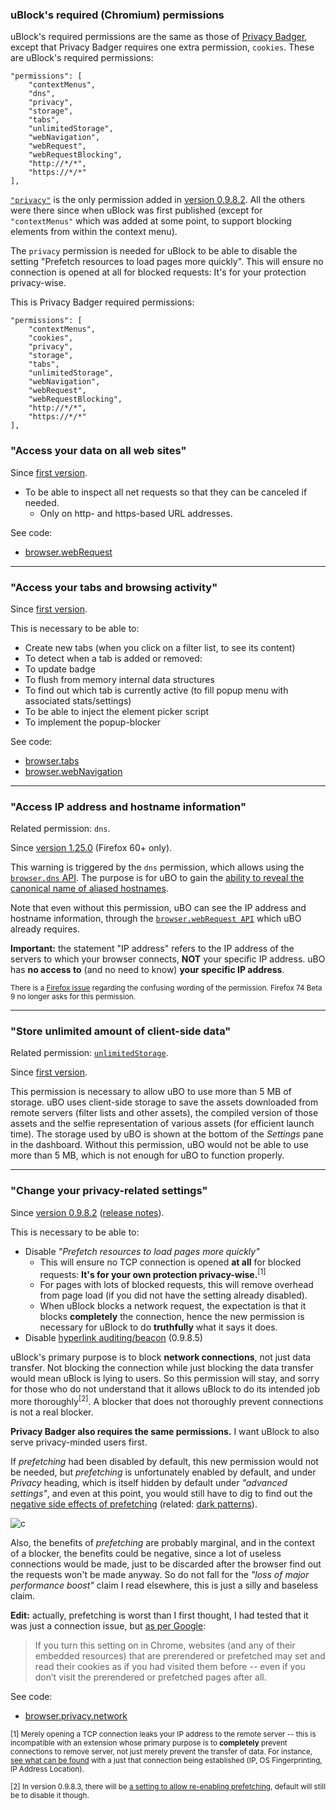 ### uBlock's required (Chromium) permissions

uBlock's required permissions are the same as those of [Privacy Badger](https://privacybadger.org/), except that Privacy Badger requires one extra permission, `cookies`. These are uBlock's required permissions:

    "permissions": [
        "contextMenus",
        "dns",
        "privacy",
        "storage",
        "tabs",
        "unlimitedStorage",
        "webNavigation",
        "webRequest",
        "webRequestBlocking",
        "http://*/*",
        "https://*/*"
    ],

[`"privacy"`](https://developer.mozilla.org/en-US/docs/Mozilla/Add-ons/WebExtensions/API/privacy) is the only permission added in [version 0.9.8.2](https://github.com/gorhill/uBlock/releases/tag/0.9.8.2). All the others were there since when uBlock was first published (except for `"contextMenus"` which was added at some point, to support blocking elements from within the context menu).

The `privacy` permission is needed for uBlock to be able to disable the setting "Prefetch resources to load pages more quickly". This will ensure no connection is opened at all for blocked requests: It's for your protection privacy-wise.

This is Privacy Badger required permissions:

    "permissions": [
        "contextMenus",
        "cookies",
        "privacy",
        "storage",
        "tabs",
        "unlimitedStorage",
        "webNavigation",
        "webRequest",
        "webRequestBlocking",
        "http://*/*",
        "https://*/*"
    ],

### "Access your data on all web sites"

Since [first version](https://github.com/gorhill/uBlock/blob/b5fdac90539b19a0db8f36ea537bd150edb4d9c8/manifest.json).

- To be able to inspect all net requests so that they can be canceled if needed.
    - Only on http- and https-based URL addresses.

See code:

- [browser.webRequest](https://github.com/gorhill/uBlock/search?q=%22browser.webRequest%22&type=Code)

---

### "Access your tabs and browsing activity"

Since [first version](https://github.com/gorhill/uBlock/blob/b5fdac90539b19a0db8f36ea537bd150edb4d9c8/manifest.json).

This is necessary to be able to:

- Create new tabs (when you click on a filter list, to see its content)
- To detect when a tab is added or removed:
- To update badge
- To flush from memory internal data structures
- To find out which tab is currently active (to fill popup menu with associated stats/settings)
- To be able to inject the element picker script
- To implement the popup-blocker

See code:

- [browser.tabs](https://github.com/gorhill/uBlock/search?q=%22browser.tabs%22&type=Code)
- [browser.webNavigation](https://github.com/gorhill/uBlock/search?q=%22browser.webNavigation%22&type=Code)

---

### "Access IP address and hostname information"

Related permission: `dns`.

Since [version 1.25.0](https://github.com/gorhill/uBlock/releases/tag/1.25.0) (Firefox 60+ only).

This warning is triggered by the `dns` permission, which allows using the [`browser.dns` API](https://developer.mozilla.org/en-US/docs/Mozilla/Add-ons/WebExtensions/API/dns). The purpose is for uBO to gain the [ability to reveal the canonical name of aliased hostnames](https://github.com/uBlockOrigin/uBlock-issues/issues/780).

Note that even without this permission, uBO can see the IP address and hostname information, through the [`browser.webRequest API`](https://developer.mozilla.org/en-US/docs/Mozilla/Add-ons/WebExtensions/API/webRequest) which uBO already requires.

**Important:** the statement "IP address" refers to the IP address of the servers to which your browser connects, **NOT** your specific IP address. uBO has **no access to** (and no need to know) **your specific IP address**. 

<sub>There is a [Firefox issue](https://bugzilla.mozilla.org/show_bug.cgi?id=1617861) regarding the confusing wording of the permission. Firefox 74 Beta 9 no longer asks for this permission.</sub>

---

### "Store unlimited amount of client-side data"

Related permission: [`unlimitedStorage`](https://developer.mozilla.org/en-US/docs/Mozilla/Add-ons/WebExtensions/manifest.json/permissions#Unlimited_storage).

Since [first version](https://github.com/gorhill/uBlock/blob/b5fdac90539b19a0db8f36ea537bd150edb4d9c8/manifest.json).

This permission is necessary to allow uBO to use more than 5 MB of storage. uBO uses client-side storage to save the assets downloaded from remote servers (filter lists and other assets), the compiled version of those assets and the selfie representation of various assets (for efficient launch time). The storage used by uBO is shown at the bottom of the _Settings_ pane in the dashboard. Without this permission, uBO would not be able to use more than 5 MB, which is not enough for uBO to function properly.

---

### "Change your privacy-related settings"

Since [version 0.9.8.2](https://github.com/gorhill/uBlock/commit/e65c2939757f09db646d277b82da8690aaf3adbc) ([release notes](https://github.com/gorhill/uBlock/releases/tag/0.9.8.2)).

This is necessary to be able to:

- Disable _"Prefetch resources to load pages more quickly"_
    - This will ensure no TCP connection is opened **at all** for blocked requests: **It's for your own protection privacy-wise.**<sup>[1]</sup>
    - For pages with lots of blocked requests, this will remove overhead from page load (if you did not have the setting already disabled).
    - When uBlock blocks a network request, the expectation is that it blocks **completely** the connection, hence the new permission is necessary for uBlock to do **truthfully** what it says it does.
- Disable [hyperlink auditing/beacon](https://www.wilderssecurity.com/threads/hyperlink-auditing-aka-a-ping-and-beacon-aka-navigator-sendbeacon.364904/) (0.9.8.5)

uBlock's primary purpose is to block **network connections**, not just data transfer. Not blocking the connection while just blocking the data transfer would mean uBlock is lying to users. So this permission will stay, and sorry for those who do not understand that it allows uBlock to do its intended job more thoroughly<sup>[2]</sup>. A blocker that does not thoroughly prevent connections is not a real blocker.

**Privacy Badger also requires the same permissions.** I want uBlock to also serve privacy-minded users first.

If _prefetching_ had been disabled by default, this new permission would not be needed, but _prefetching_ is unfortunately enabled by default, and under _Privacy_ heading, which is itself hidden by default under _"advanced settings"_, and even at this point, you would still have to dig to find out the [negative side effects of prefetching](https://wikipedia.org/wiki/Link_prefetching#Issues_and_criticisms) (related: [dark patterns](https://www.darkpatterns.org/)).

![c](https://cloud.githubusercontent.com/assets/585534/7914528/924b9314-0845-11e5-8012-f67e4b1814cd.png)

Also, the benefits of _prefetching_ are probably marginal, and in the context of a blocker, the benefits could be negative, since a lot of useless connections would be made, just to be discarded after the browser find out the requests won't be made anyway. So do not fall for the _"loss of major performance boost"_ claim I read elsewhere, this is just a silly and baseless claim.

**Edit:** actually, prefetching is worst than I first thought, I had tested that it was just a connection issue, but [as per Google](https://support.google.com/chrome/answer/1385029):

> If you turn this setting on in Chrome, websites (and any of their embedded resources) that are prerendered or prefetched may set and read their cookies as if you had visited them before -- even if you don’t visit the prerendered or prefetched pages after all.

See code:

- [browser.privacy.network](https://github.com/gorhill/uBlock/commit/e65c2939757f09db646d277b82da8690aaf3adbc)

<sub>[1] Merely opening a TCP connection leaks your IP address to the remote server -- this is incompatible with an extension whose primary purpose is to **completely** prevent connections to remove server, not just merely prevent the transfer of data. For instance, [see what can be found](https://browserleaks.com/ip) with a just that connection being established (IP, OS Fingerprinting, IP Address Location).</sub>

<sub>[2] In version 0.9.8.3, there will be [a setting to allow re-enabling prefetching](https://github.com/gorhill/uBlock/issues/274), default will still be to disable it though.
</sub>